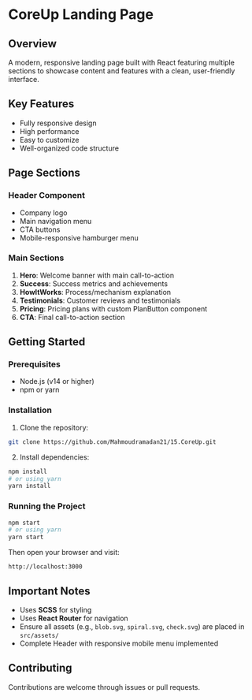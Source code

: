 # CoreUp Landing Page

## Overview

A modern, responsive landing page built with React featuring multiple sections to showcase content and features with a clean, user-friendly interface.

## Key Features

- Fully responsive design
- High performance
- Easy to customize
- Well-organized code structure

## Page Sections

### Header Component

- Company logo
- Main navigation menu
- CTA buttons
- Mobile-responsive hamburger menu

### Main Sections

1. **Hero**: Welcome banner with main call-to-action
2. **Success**: Success metrics and achievements
3. **HowItWorks**: Process/mechanism explanation
4. **Testimonials**: Customer reviews and testimonials
5. **Pricing**: Pricing plans with custom PlanButton component
6. **CTA**: Final call-to-action section

## Getting Started

### Prerequisites

- Node.js (v14 or higher)
- npm or yarn

### Installation

1. Clone the repository:

```bash
git clone https://github.com/Mahmoudramadan21/15.CoreUp.git
```

2. Install dependencies:

```bash
npm install
# or using yarn
yarn install
```

### Running the Project

```bash
npm start
# or using yarn
yarn start
```

Then open your browser and visit:

```
http://localhost:3000
```

## Important Notes

- Uses **SCSS** for styling
- Uses **React Router** for navigation
- Ensure all assets (e.g., `blob.svg`, `spiral.svg`, `check.svg`) are placed in `src/assets/`
- Complete Header with responsive mobile menu implemented

## Contributing

Contributions are welcome through issues or pull requests.

